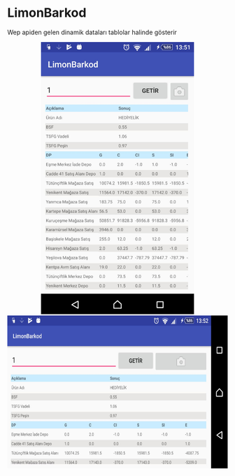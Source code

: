 # LimonBarkod
Wep apiden gelen dinamik dataları tablolar halinde gösterir
<p align="center">
  <img src="https://github.com/cantek41/LimonBarkod/blob/master/image/1.jpeg" width="350"/>
  <img src="https://github.com/cantek41/LimonBarkod/blob/master/image/2.jpeg" height="350"/>
</p>

